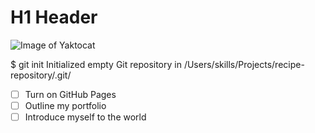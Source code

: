 # H1 Header

![Image of Yaktocat](https://octodex.github.com/images/yaktocat.png)

$ git init
Initialized empty Git repository in /Users/skills/Projects/recipe-repository/.git/

- [ ] Turn on GitHub Pages
- [ ] Outline my portfolio
- [ ] Introduce myself to the world
